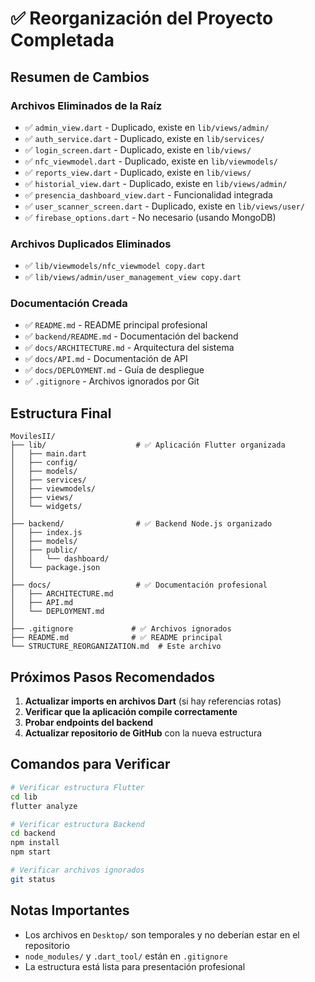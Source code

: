 # ✅ Reorganización del Proyecto Completada

## Resumen de Cambios

### Archivos Eliminados de la Raíz
- ✅ `admin_view.dart` - Duplicado, existe en `lib/views/admin/`
- ✅ `auth_service.dart` - Duplicado, existe en `lib/services/`
- ✅ `login_screen.dart` - Duplicado, existe en `lib/views/`
- ✅ `nfc_viewmodel.dart` - Duplicado, existe en `lib/viewmodels/`
- ✅ `reports_view.dart` - Duplicado, existe en `lib/views/`
- ✅ `historial_view.dart` - Duplicado, existe en `lib/views/admin/`
- ✅ `presencia_dashboard_view.dart` - Funcionalidad integrada
- ✅ `user_scanner_screen.dart` - Duplicado, existe en `lib/views/user/`
- ✅ `firebase_options.dart` - No necesario (usando MongoDB)

### Archivos Duplicados Eliminados
- ✅ `lib/viewmodels/nfc_viewmodel copy.dart`
- ✅ `lib/views/admin/user_management_view copy.dart`

### Documentación Creada
- ✅ `README.md` - README principal profesional
- ✅ `backend/README.md` - Documentación del backend
- ✅ `docs/ARCHITECTURE.md` - Arquitectura del sistema
- ✅ `docs/API.md` - Documentación de API
- ✅ `docs/DEPLOYMENT.md` - Guía de despliegue
- ✅ `.gitignore` - Archivos ignorados por Git

## Estructura Final

```
MovilesII/
├── lib/                    # ✅ Aplicación Flutter organizada
│   ├── main.dart
│   ├── config/
│   ├── models/
│   ├── services/
│   ├── viewmodels/
│   ├── views/
│   └── widgets/
│
├── backend/                # ✅ Backend Node.js organizado
│   ├── index.js
│   ├── models/
│   ├── public/
│   │   └── dashboard/
│   └── package.json
│
├── docs/                   # ✅ Documentación profesional
│   ├── ARCHITECTURE.md
│   ├── API.md
│   └── DEPLOYMENT.md
│
├── .gitignore             # ✅ Archivos ignorados
├── README.md              # ✅ README principal
└── STRUCTURE_REORGANIZATION.md  # Este archivo
```

## Próximos Pasos Recomendados

1. **Actualizar imports en archivos Dart** (si hay referencias rotas)
2. **Verificar que la aplicación compile correctamente**
3. **Probar endpoints del backend**
4. **Actualizar repositorio de GitHub** con la nueva estructura

## Comandos para Verificar

```bash
# Verificar estructura Flutter
cd lib
flutter analyze

# Verificar estructura Backend
cd backend
npm install
npm start

# Verificar archivos ignorados
git status
```

## Notas Importantes

- Los archivos en `Desktop/` son temporales y no deberían estar en el repositorio
- `node_modules/` y `.dart_tool/` están en `.gitignore`
- La estructura está lista para presentación profesional

